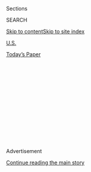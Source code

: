 <div id="app">

<div>

<div>

<div>

<div class="NYTAppHideMasthead css-1q2w90k e1suatyy0">

<div class="section css-ui9rw0 e1suatyy2">

<div class="css-eph4ug er09x8g0">

<div class="css-6n7j50">

</div>

<span class="css-1dv1kvn">Sections</span>

<div class="css-10488qs">

<span class="css-1dv1kvn">SEARCH</span>

</div>

[Skip to content](#site-content)[Skip to site
index](#site-index)

</div>

<div id="masthead-section-label" class="css-1wr3we4 eaxe0e00">

[U.S.](https://www.nytimes3xbfgragh.onion/section/us)

</div>

<div class="css-10698na e1huz5gh0">

</div>

</div>

<div id="masthead-bar-one" class="section hasLinks css-15hmgas e1csuq9d3">

<div class="css-uqyvli e1csuq9d0">

</div>

<div class="css-1uqjmks e1csuq9d1">

</div>

<div class="css-9e9ivx">

[](https://myaccount.nytimes3xbfgragh.onion/auth/login?response_type=cookie&client_id=vi)

</div>

<div class="css-1bvtpon e1csuq9d2">

[Today’s
Paper](https://www.nytimes3xbfgragh.onion/section/todayspaper)

</div>

</div>

</div>

</div>

<div data-aria-hidden="false">

<div id="site-content" data-role="main">

<div>

<div class="css-1aor85t" style="opacity:0.000000001;z-index:-1;visibility:hidden">

<div class="css-1hqnpie">

<div class="css-epjblv">

<span class="css-17xtcya">[U.S.](/section/us)</span><span class="css-x15j1o">|</span><span class="css-fwqvlz">Irving
Kanarek, Lawyer Who Defended Charles Manson, Dies at
100</span>

</div>

<div class="css-k008qs">

<div class="css-1iwv8en">

<span class="css-18z7m18"></span>

<div>

</div>

</div>

<span class="css-1n6z4y">https://nyti.ms/32Wmlox</span>

<div class="css-1705lsu">

<div class="css-4xjgmj">

<div class="css-4skfbu" data-role="toolbar" data-aria-label="Social Media Share buttons, Save button, and Comments Panel with current comment count" data-testid="share-tools">

  - 
  - 
  - 
  - 
    
    <div class="css-6n7j50">
    
    </div>

  - 

</div>

</div>

</div>

</div>

</div>

</div>

<div class="css-13pd83m">

</div>

<div id="top-wrapper" class="css-1sy8kpn">

<div id="top-slug" class="css-l9onyx">

Advertisement

</div>

[Continue reading the main
story](#after-top)

<div class="ad top-wrapper" style="text-align:center;height:100%;display:block;min-height:250px">

<div id="top" class="place-ad" data-position="top" data-size-key="top">

</div>

</div>

<div id="after-top">

</div>

</div>

<div>

<div id="sponsor-wrapper" class="css-1hyfx7x">

<div id="sponsor-slug" class="css-19vbshk">

Supported by

</div>

[Continue reading the main
story](#after-sponsor)

<div id="sponsor" class="ad sponsor-wrapper" style="text-align:center;height:100%;display:block">

</div>

<div id="after-sponsor">

</div>

</div>

<div class="css-186x18t">

</div>

<div class="css-1vkm6nb ehdk2mb0">

# Irving Kanarek, Lawyer Who Defended Charles Manson, Dies at 100

</div>

The national spotlight that focused on Mr. Kanarek made his disruptive
circus of courtroom tactics almost as fascinating as his bizarre
clients.

<div class="css-79elbk" data-testid="photoviewer-wrapper">

<div class="css-z3e15g" data-testid="photoviewer-wrapper-hidden">

</div>

<div class="css-1a48zt4 ehw59r15" data-testid="photoviewer-children">

![<span class="css-16f3y1r e13ogyst0" data-aria-hidden="true">Irving
Kanarek, right, in 1970 with Charles Manson, whom he defended in the
macabre killings of the actress Sharon Tate and six other
people.</span><span class="css-cnj6d5 e1z0qqy90" itemprop="copyrightHolder"><span class="css-1ly73wi e1tej78p0">Credit...</span><span><span>Associated
Press</span></span></span>](https://static01.graylady3jvrrxbe.onion/images/2020/09/04/obituaries/03Kanarek-sub/merlin_176535603_42d9b2db-c066-4425-a4c5-cfe8ae1789c0-articleLarge.jpg?quality=75&auto=webp&disable=upscale)

</div>

</div>

<div class="css-18e8msd">

<div class="css-vp77d3 epjyd6m0">

<div class="css-1baulvz">

By [<span class="css-1baulvz last-byline" itemprop="name">Robert D.
McFadden</span>](https://www.nytimes3xbfgragh.onion/by/robert-d-mcfadden)

</div>

</div>

  - 
    
    <div class="css-ld3wwf e16638kd2">
    
    Sept. 3,
    2020
    
    </div>

  - 
    
    <div class="css-4xjgmj">
    
    <div class="css-d8bdto" data-role="toolbar" data-aria-label="Social Media Share buttons, Save button, and Comments Panel with current comment count" data-testid="share-tools">
    
      - 
      - 
      - 
      - 
        
        <div class="css-6n7j50">
        
        </div>
    
      - 
    
    </div>
    
    </div>

</div>

</div>

<div class="section meteredContent css-1r7ky0e" name="articleBody" itemprop="articleBody">

<div class="css-1fanzo5 StoryBodyCompanionColumn">

<div class="css-53u6y8">

Irving Kanarek, a Los Angeles lawyer who defended [Charles
Manson](https://www.nytimes3xbfgragh.onion/2017/11/20/obituaries/charles-manson-dead.html)
in the cult killings of the actress Sharon Tate and six other people,
and [Jimmy
Smith](https://www.nytimes3xbfgragh.onion/2007/04/10/obituaries/10smith.html),
whose murder of a police officer was chillingly retold in Joseph
Wambaugh’s 1973 best seller “The Onion Field,” died on Wednesday in
Garden Grove, Calif. He was 100.

His nephew Kany Levine confirmed the death.

Those killings were among the most notorious crimes of the 1960s, and
the national spotlight that focused on their trials made Mr. Kanarek’s
disruptive circus of courtroom tactics almost as fascinating as his
bizarre clients — Mr. Manson, the cult leader with a “family” of young
drifters, and Mr. Smith, a petty thief who did not quite know how to
operate the automatic pistol he carried.

For Mr. Kanarek, the trials were high points in a three-decade practice
given to a more routine caseload of personal injury and damage claims.
The law was not even his first calling. He had been an aerospace
engineer for North American Aviation, but had lost his Air Force
security clearance and his job after being falsely accused of Communist
associations in the 1950s. He cleared his name, but the experience had
soured him on science.

His first major case arose in Los Angeles on a March night in 1963 with
a routine traffic stop for a broken taillight on a car carrying Mr.
Smith and [Gregory
Powell](https://www.nytimes3xbfgragh.onion/2012/08/14/us/gregory-powell-the-onion-field-killer-dies-at-79.html).
As two officers, [Ian
Campbell](https://latimesblogs.latimes.com/lanow/2013/03/onion-field-police-officer-honored-with-hollywood-sign.html)
and [Karl
Hettinger](https://www.nytimes3xbfgragh.onion/1994/05/06/obituaries/karl-hettinger-onion-field-officer-59.html),
approached, Mr. Smith and Mr. Powell drew guns, disarmed the officers
and drove them 90 miles north to a remote onion farm near Bakersfield,
Calif.

</div>

</div>

<div class="css-1fanzo5 StoryBodyCompanionColumn">

<div class="css-53u6y8">

Mr. Wambaugh’s novelistic treatment described Mr. Campbell’s killing:

“Gregory Powell raised his arm and shot Ian in the mouth,” he wrote.
“For a few white-hot seconds the three watched him being lifted up by
the blinding fireball and slammed down on his back, eyes open, watching
the stars. He probably never saw the shadow in the leather jacket
looming over him, and never really felt the four bullets flaming down
into his chest.”

Mr. Hettinger fled into the darkness and escaped. Mr. Powell and Mr.
Smith were caught, tried for murder, convicted and sentenced to death.

But the case became a seven-year marathon of appeals, mistrials,
reversals and reinstatements. Mr. Kanarek won Mr. Smith’s first reversal
and defended him in other proceedings, but he was eventually fired by
Mr. Smith, who threw a chair at him.

Those death sentences were commuted to life in prison in 1972 by a
California Supreme Court ruling that temporarily invalided the state’s
death penalty. Mr. Smith was paroled in 1982, but [was in and out of
prison](https://www.nytimes3xbfgragh.onion/1987/11/16/us/onion-field-killer-on-parole-is-arrested.html)
for the rest of his life on parole violations. He and Mr. Powell both
died in prison in their late 70s.

</div>

</div>

<div class="css-79elbk" data-testid="photoviewer-wrapper">

<div class="css-z3e15g" data-testid="photoviewer-wrapper-hidden">

</div>

<div class="css-1a48zt4 ehw59r15" data-testid="photoviewer-children">

![<span class="css-16f3y1r e13ogyst0" data-aria-hidden="true">Mr.
Kanarek with reporters outside a Los Angeles courtroom in 1970 during
Mr. Manson’s murder trial. He was known for his disruptive courtroom
tactics.</span><span class="css-cnj6d5 e1z0qqy90" itemprop="copyrightHolder"><span class="css-1ly73wi e1tej78p0">Credit...</span><span>Associated
Press</span></span>](https://static01.graylady3jvrrxbe.onion/images/2020/09/04/obituaries/03Kanarek4/merlin_176533758_b2ab1bfd-ccc2-484d-b672-d349d9fe7a40-articleLarge.jpg?quality=75&auto=webp&disable=upscale)

</div>

</div>

<div class="css-1fanzo5 StoryBodyCompanionColumn">

<div class="css-53u6y8">

Mr. Kanarek’s next — and last — famous client was Mr. Manson. On Aug. 9,
1969, a cleaning lady entering a Benedict Canyon home in North Beverly
Hills, Calif., found the mutilated bodies of Ms. Tate, 26, the pregnant
wife of the director Roman Polanski, as well as three friends and a
chance visitor. All had been stabbed and shot many times, and Ms. Tate
had been hung from a rafter.

</div>

</div>

<div class="css-1fanzo5 StoryBodyCompanionColumn">

<div class="css-53u6y8">

A day later, the bodies of a grocery magnate, Leno LaBianca, and his
wife, Rosemary, were found in their Los Angeles home. They had been
killed in ferocious attacks that left little doubt they had been slain
by the same people who killed Ms. Tate and her companions.

Within months, Mr. Manson and four followers were arrested and
implicated by Linda Kasabian, an accomplice who admitted her role in the
crimes. Ms. Kasabian was granted immunity and became the state’s star
witness in a trial that began in July 1970 and lasted six months.
(Charles Watson, a cult member who joined in the killings, was committed
to a mental institution and not tried with the others.)

Mr. Kanarek’s courtroom tactics — a Niagara of objections,
interruptions, shouting matches with the judge and witnesses, shoving
incidents with two prosecutors and a scuffle with his client, who
repeatedly tried to fire him — made him an outcast in some legal
circles, but in others an exemplar of legal tenacity. He was jailed
twice for contempt of court and vilified by much of the press and
public.

The state called 84 witnesses and adduced that Mr. Manson, hoping to
trigger an apocalyptic race war in America, had planned and ordered the
killings, which were executed by his co-defendants, Susan Atkins, Leslie
Van Houten and Patricia Krenwinkel, and by Mr. Watson. The defense
rested without calling a single witness because, Mr. Kanarek said, the
three women wanted to confess on the stand to “save” Mr. Manson.

In 1971, all four defendants were convicted of murder and conspiracy and
sentenced to die in the gas chamber. Mr. Kanarek scoffed at the rulings
and the trial.

“It was entertainment for the public,” he said.

A year later, when California’s death penalty was temporarily
invalidated, the sentences were commuted to life in prison. Mr. Manson
was never released. He [died
in 2017](https://www.nytimes3xbfgragh.onion/2017/11/20/obituaries/charles-manson-dead.html)
at 83.

</div>

</div>

<div class="css-1fanzo5 StoryBodyCompanionColumn">

<div class="css-53u6y8">

Mr. Manson’s crimes generated books, plays, television dramas,
documentaries and feature films — most recently Quentin Tarantino’s
Oscar-nominated “Once Upon a Time … in Hollywood.” After the trial, Mr.
Kanarek prospered for a few years, but he never again made national
headlines.

In 1989, he was arrested on a charge of disorderly conduct and
hospitalized for a psychiatric evaluation. In 1990, he lost his law
license over unpaid debts. He later lived in motel rooms.

Irving Allen Kanarek was born in Seattle on May 12, 1920, to Meyer and
Beatrice (Prupis) Kanarek. His father was an insurance salesman.

Irving and his sister, Zillah, grew up in Seattle and attended Garfield
High School. Irving graduated from the University of Washington in 1941
with a chemistry degree.

In the 1940s and early ’50s, he was an engineer for North American
Aviation, working on aerospace projects in California, and held a patent
for work on rocket fuels. After losing his security clearance and his
job, he won a suit for reinstatement and back pay.

But he had already decided on a new career. He earned a degree in 1956
at Loyola Law School and began his practice in 1957.

His marriage to Sally Nava ended in divorce. He is survived by their two
daughters, Irvina and Walesa Kanarek.

Long retired from law practice, Mr. Kanarek in recent years had resided
at an assisted-living facility in Garden Grove.

</div>

</div>

</div>

<div>

</div>

<div>

</div>

<div>

</div>

<div>

<div id="bottom-wrapper" class="css-1ede5it">

<div id="bottom-slug" class="css-l9onyx">

Advertisement

</div>

[Continue reading the main
story](#after-bottom)

<div id="bottom" class="ad bottom-wrapper" style="text-align:center;height:100%;display:block;min-height:90px">

</div>

<div id="after-bottom">

</div>

</div>

</div>

</div>

</div>

## Site Index

<div>

</div>

## Site Information Navigation

  - [© <span>2020</span> <span>The New York Times
    Company</span>](https://help.nytimes3xbfgragh.onion/hc/en-us/articles/115014792127-Copyright-notice)

<!-- end list -->

  - [NYTCo](https://www.nytco.com/)
  - [Contact
    Us](https://help.nytimes3xbfgragh.onion/hc/en-us/articles/115015385887-Contact-Us)
  - [Work with us](https://www.nytco.com/careers/)
  - [Advertise](https://nytmediakit.com/)
  - [T Brand Studio](http://www.tbrandstudio.com/)
  - [Your Ad
    Choices](https://www.nytimes3xbfgragh.onion/privacy/cookie-policy#how-do-i-manage-trackers)
  - [Privacy](https://www.nytimes3xbfgragh.onion/privacy)
  - [Terms of
    Service](https://help.nytimes3xbfgragh.onion/hc/en-us/articles/115014893428-Terms-of-service)
  - [Terms of
    Sale](https://help.nytimes3xbfgragh.onion/hc/en-us/articles/115014893968-Terms-of-sale)
  - [Site
    Map](https://spiderbites.nytimes3xbfgragh.onion)
  - [Help](https://help.nytimes3xbfgragh.onion/hc/en-us)
  - [Subscriptions](https://www.nytimes3xbfgragh.onion/subscription?campaignId=37WXW)

</div>

</div>

</div>

</div>
